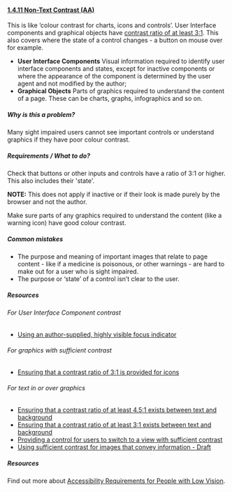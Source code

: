 #### [1.4.11 Non-Text Contrast (AA)](https://www.w3.org/WAI/WCAG21/Understanding/non-text-contrast.html)

This is like ‘colour contrast for charts, icons and controls’. User Interface components and graphical objects have [contrast ratio of at least 3:1](https://www.w3.org/TR/WCAG21/#dfn-contrast-ratio). This also covers where the state of a control changes - a button on mouse over for example.

* <strong>User Interface Components</strong>
Visual information required to identify user interface components and states, except for inactive components or where the appearance of the component is determined by the user agent and not modified by the author;
* <strong>Graphical Objects</strong>
Parts of graphics required to understand the content of a page. These can be charts, graphs, infographics and so on.

##### Why is this a problem?

Many sight impaired users cannot see important controls or understand graphics if they have poor colour contrast. 

##### Requirements / What to do?

Check that buttons or other inputs and controls have a ratio of 3:1 or higher. This also includes their 'state'. 

<strong>NOTE:</strong> This does not apply if inactive or if their look is made purely by the browser and not the author. 

Make sure parts of any graphics required to understand the content (like a warning icon) have good colour contrast.

##### Common mistakes

* The purpose and meaning of important images that relate to page content - like if a medicine is poisonous, or other warnings - are hard to make out for a user who is sight impaired.
* The purpose or ‘state’ of a control isn’t clear to the user.

##### Resources

###### For User Interface Component contrast

* [Using an author-supplied, highly visible focus indicator](https://www.w3.org/WAI/WCAG21/Techniques/general/G195)

###### For graphics with sufficient contrast

* [Ensuring that a contrast ratio of 3:1 is provided for icons](https://www.w3.org/WAI/WCAG21/Techniques/general/G207)


###### For text in or over graphics

* [Ensuring that a contrast ratio of at least 4.5:1 exists between text and background](https://www.w3.org/WAI/WCAG21/Techniques/general/G18)
* [Ensuring that a contrast ratio of at least 3:1 exists between text and background](https://www.w3.org/WAI/WCAG21/Techniques/general/G145)
* [Providing a control for users to switch to a view with sufficient contrast](https://www.w3.org/WAI/WCAG21/Techniques/general/G174)
* [Using sufficient contrast for images that convey information - Draft](https://www.w3.org/WAI/GL/wiki/Using_sufficient_contrast_for_images_that_convey_information)

##### Resources
Find out more about [Accessibility Requirements for People with Low Vision](http://w3c.github.io/low-vision-a11y-tf/requirements.html).





